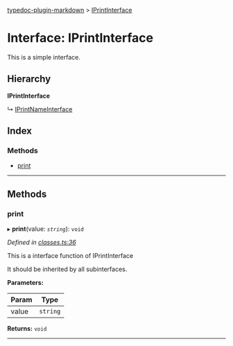 [typedoc-plugin-markdown](../README.md) > [IPrintInterface](../interfaces/iprintinterface.md)

# Interface: IPrintInterface

This is a simple interface.

## Hierarchy

**IPrintInterface**

↳  [IPrintNameInterface](iprintnameinterface.md)

## Index

### Methods

* [print](iprintinterface.md#markdown-header-print)

---

## Methods

###  print

▸ **print**(value: *`string`*): `void`

*Defined in [classes.ts:36](https://bitbucket.org/owner/repository_name/src/master/src/classes.ts?fileviewer&amp;#x3D;file-view-default#classes.ts-36)*

This is a interface function of IPrintInterface

It should be inherited by all subinterfaces.

**Parameters:**

| Param | Type |
| ------ | ------ |
| value | `string` |

**Returns:** `void`

___

